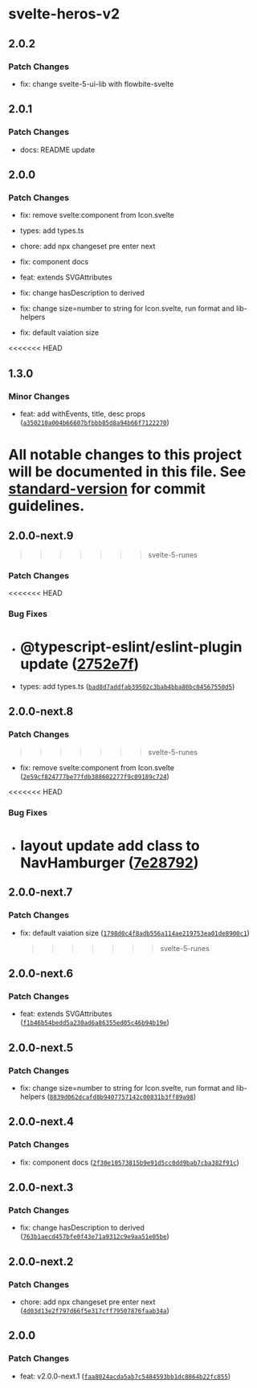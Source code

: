 # svelte-heros-v2

## 2.0.2

### Patch Changes

- fix: change svelte-5-ui-lib with flowbite-svelte

## 2.0.1

### Patch Changes

- docs: README update

## 2.0.0

### Patch Changes

- fix: remove svelte:component from Icon.svelte

- types: add types.ts

- chore: add npx changeset pre enter next

- fix: component docs

- feat: extends SVGAttributes<SVGElement>

- fix: change hasDescription to derived

- fix: change size=number to string for Icon.svelte, run format and lib-helpers

- fix: default vaiation size

<<<<<<< HEAD

## 1.3.0

### Minor Changes

- feat: add withEvents, title, desc props ([`a350210a004b66607bfbbb85d8a94b66f7122270`](https://github.com/shinokada/svelte-heros-v2/commit/a350210a004b66607bfbbb85d8a94b66f7122270))

# All notable changes to this project will be documented in this file. See [standard-version](https://github.com/conventional-changelog/standard-version) for commit guidelines.

## 2.0.0-next.9

> > > > > > > svelte-5-runes

### Patch Changes

<<<<<<< HEAD

### Bug Fixes

- # @typescript-eslint/eslint-plugin update ([2752e7f](https://github.com/shinokada/svelte-heros-v2/commit/2752e7f4fcfe3012bd1cf8572066c783ffc300e4))
- types: add types.ts ([`bad8d7addfab39502c3bab4bba80bc04567550d5`](https://github.com/shinokada/svelte-heros-v2/commit/bad8d7addfab39502c3bab4bba80bc04567550d5))

## 2.0.0-next.8

### Patch Changes

> > > > > > > svelte-5-runes

- fix: remove svelte:component from Icon.svelte ([`2e59cf824777be77fdb388602277f9c09189c724`](https://github.com/shinokada/svelte-heros-v2/commit/2e59cf824777be77fdb388602277f9c09189c724))

<<<<<<< HEAD

### Bug Fixes

- # layout update add class to NavHamburger ([7e28792](https://github.com/shinokada/svelte-heros-v2/commit/7e287927723abd15110531e78ae3fc25034a45c3))

## 2.0.0-next.7

### Patch Changes

- fix: default vaiation size ([`1798d0c4f8adb556a114ae219753ea01de8900c1`](https://github.com/shinokada/svelte-heros-v2/commit/1798d0c4f8adb556a114ae219753ea01de8900c1))
  > > > > > > > svelte-5-runes

## 2.0.0-next.6

### Patch Changes

- feat: extends SVGAttributes<SVGElement> ([`f1b46b54bedd5a230ad6a86355ed05c46b94b19e`](https://github.com/shinokada/svelte-heros-v2/commit/f1b46b54bedd5a230ad6a86355ed05c46b94b19e))

## 2.0.0-next.5

### Patch Changes

- fix: change size=number to string for Icon.svelte, run format and lib-helpers ([`8839d062dcafd8b9407757142c00831b3ff89a98`](https://github.com/shinokada/svelte-heros-v2/commit/8839d062dcafd8b9407757142c00831b3ff89a98))

## 2.0.0-next.4

### Patch Changes

- fix: component docs ([`2f30e10573815b9e91d5cc0dd9bab7cba382f91c`](https://github.com/shinokada/svelte-heros-v2/commit/2f30e10573815b9e91d5cc0dd9bab7cba382f91c))

## 2.0.0-next.3

### Patch Changes

- fix: change hasDescription to derived ([`763b1aecd457bfe0f43e71a9312c9e9aa51e05be`](https://github.com/shinokada/svelte-heros-v2/commit/763b1aecd457bfe0f43e71a9312c9e9aa51e05be))

## 2.0.0-next.2

### Patch Changes

- chore: add npx changeset pre enter next ([`4d03d13e2f797d66f5e317cff79507876faab34a`](https://github.com/shinokada/svelte-heros-v2/commit/4d03d13e2f797d66f5e317cff79507876faab34a))

## 2.0.0

### Patch Changes

- feat: v2.0.0-next.1 ([`faa8024acda5ab7c5484593bb1dc8864b22fc855`](https://github.com/shinokada/svelte-heros-v2/commit/faa8024acda5ab7c5484593bb1dc8864b22fc855))
